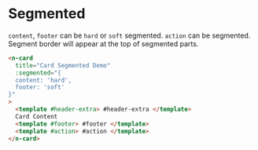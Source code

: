 # Segmented

`content`, `footer` can be `hard` or `soft` segmented. `action` can be segmented. Segment border will appear at the top of segmented parts.

```html
<n-card
  title="Card Segmented Demo"
  :segmented="{
  content: 'hard',
  footer: 'soft'
}"
>
  <template #header-extra> #header-extra </template>
  Card Content
  <template #footer> #footer </template>
  <template #action> #action </template>
</n-card>
```
